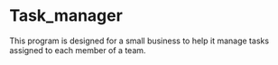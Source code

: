 # Task_manager
This program is designed for a small business to help it manage tasks assigned to each member of a team.
